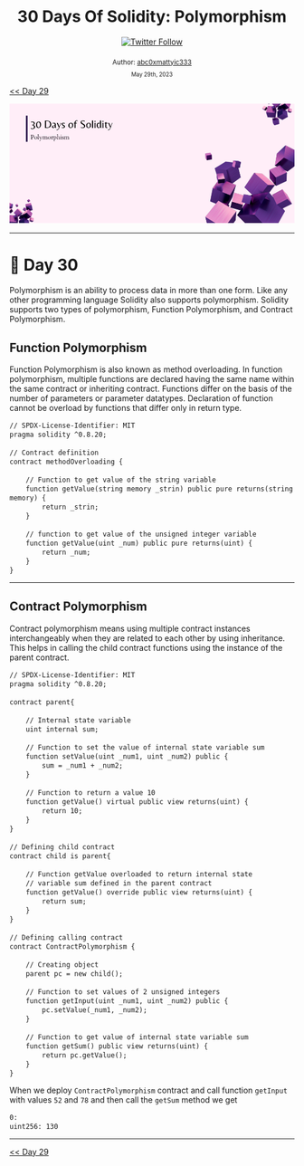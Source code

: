 <div align="center">
  <h1> 30 Days Of Solidity: Polymorphism</h1>
  <a class="header-badge" target="_blank" href="https://twitter.com/abc0xmattyic333">
  <img alt="Twitter Follow" src="https://img.shields.io/twitter/follow/abc0xmattyic333?style=social">
  </a>

<sub>Author:
<a href="https://github.com/abc0xmattyic333" target="_blank">abc0xmattyic333</a><br>
<small> May 29th, 2023</small>
</sub>

</div>

[<< Day 29](../Day%2029%20-%20Assembly/readme.md)

![Cover](./cover.png)

---

# 📔 Day 30

Polymorphism is an ability to process data in more than one form. Like any other programming language Solidity also supports polymorphism. Solidity supports two types of polymorphism, Function Polymorphism, and Contract Polymorphism.

## Function Polymorphism

Function Polymorphism is also known as method overloading. In function polymorphism, multiple functions are declared having the same name within the same contract or inheriting contract. Functions differ on the basis of the number of parameters or parameter datatypes. Declaration of function cannot be overload by functions that differ only in return type.

```solidity
// SPDX-License-Identifier: MIT
pragma solidity ^0.8.20;

// Contract definition
contract methodOverloading {

    // Function to get value of the string variable
    function getValue(string memory _strin) public pure returns(string memory) {
        return _strin;
    }

    // function to get value of the unsigned integer variable
    function getValue(uint _num) public pure returns(uint) {
        return _num;
    }
}
```

---

## Contract Polymorphism

Contract polymorphism means using multiple contract instances interchangeably when they are related to each other by using inheritance. This helps in calling the child contract functions using the instance of the parent contract.

```solidity
// SPDX-License-Identifier: MIT
pragma solidity ^0.8.20;

contract parent{

    // Internal state variable
    uint internal sum;

    // Function to set the value of internal state variable sum
    function setValue(uint _num1, uint _num2) public {
        sum = _num1 + _num2;
    }

    // Function to return a value 10
    function getValue() virtual public view returns(uint) {
        return 10;
    }
}

// Defining child contract
contract child is parent{

    // Function getValue overloaded to return internal state
    // variable sum defined in the parent contract
    function getValue() override public view returns(uint) {
        return sum;
    }
}

// Defining calling contract
contract ContractPolymorphism {

    // Creating object
    parent pc = new child();

    // Function to set values of 2 unsigned integers
    function getInput(uint _num1, uint _num2) public {
        pc.setValue(_num1, _num2);
    }

    // Function to get value of internal state variable sum
    function getSum() public view returns(uint) {
        return pc.getValue();
    }
}
```

When we deploy `ContractPolymorphism` contract and call function `getInput` with values `52` and `78` and then call the `getSum` method we get

```solidity
0:
uint256: 130
```

---

[<< Day 29](../Day%2029%20-%20Assembly/readme.md)
